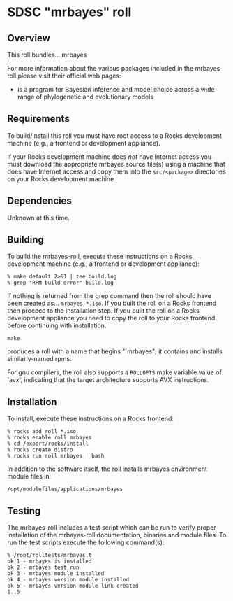 # SDSC "mrbayes" roll

## Overview

This roll bundles... mrbayes

For more information about the various packages included in the mrbayes roll please visit their official web pages:

- <a href=" http://mrbayes.sourceforge.net" target="_blank"></a> is a program for Bayesian inference and model choice across a wide range of phylogenetic and evolutionary models


## Requirements

To build/install this roll you must have root access to a Rocks development
machine (e.g., a frontend or development appliance).

If your Rocks development machine does *not* have Internet access you must
download the appropriate mrbayes source file(s) using a machine that does
have Internet access and copy them into the `src/<package>` directories on your
Rocks development machine.


## Dependencies

Unknown at this time.


## Building

To build the mrbayes-roll, execute these instructions on a Rocks development
machine (e.g., a frontend or development appliance):

```shell
% make default 2>&1 | tee build.log
% grep "RPM build error" build.log
```

If nothing is returned from the grep command then the roll should have been
created as... `mrbayes-*.iso`. If you built the roll on a Rocks frontend then
proceed to the installation step. If you built the roll on a Rocks development
appliance you need to copy the roll to your Rocks frontend before continuing
with installation.

```shell
make 
```
produces a roll with a name that begins "`mrbayes"; it
contains and installs similarly-named rpms.

For gnu compilers, the roll also supports a `ROLLOPTS` make variable value of
'avx', indicating that the target architecture supports AVX instructions.


## Installation

To install, execute these instructions on a Rocks frontend:

```shell
% rocks add roll *.iso
% rocks enable roll mrbayes
% cd /export/rocks/install
% rocks create distro
% rocks run roll mrbayes | bash
```

In addition to the software itself, the roll installs mrbayes environment
module files in:

```shell
/opt/modulefiles/applications/mrbayes
```


## Testing

The mrbayes-roll includes a test script which can be run to verify proper
installation of the mrbayes-roll documentation, binaries and module files. To
run the test scripts execute the following command(s):

```shell
% /root/rolltests/mrbayes.t 
ok 1 - mrbayes is installed
ok 2 - mrbayes test run
ok 3 - mrbayes module installed
ok 4 - mrbayes version module installed
ok 5 - mrbayes version module link created
1..5
```
